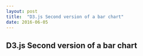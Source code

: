 ```yaml
---
layout: post
title:  "D3.js Second version of a bar chart"
date: 2016-06-05
---
```


<h2>D3.js Second version of a bar chart</h2>
<div>
<head>
  <meta charset="utf-8">
  <link rel="stylesheet" type="text/css" href="/js/chart4/stylesheet.css">
  <script src="//d3js.org/d3.v3.min.js"></script>
  <script src="http://labratrevenge.com/d3-tip/javascripts/d3.tip.v0.6.3.js"></script>
</head>
<body>
    <br>
    <br>
    <script type="text/javascript" src="/js/chart4/barII.js"></script>
  </div>
</body>
</div>
